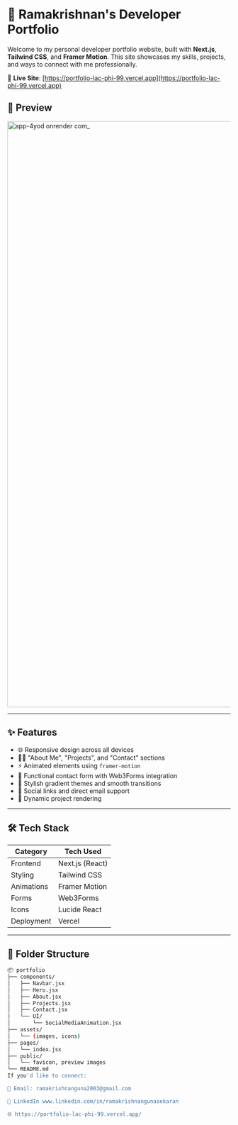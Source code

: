 # 🚀 Ramakrishnan's Developer Portfolio

Welcome to my personal developer portfolio website, built with **Next.js**, **Tailwind CSS**, and **Framer Motion**. This site showcases my skills, projects, and ways to connect with me professionally.

🔗 **Live Site**: [https://portfolio-lac-phi-99.vercel.app](https://portfolio-lac-phi-99.vercel.app)

## 📸 Preview

<!-- Replace with actual image path if available -->
<img width="2028" height="1322" alt="app-4yod onrender com_" src="https://github.com/user-attachments/assets/0e0b08a6-1ac5-48f1-ab26-e983101e993b" />

---

## ✨ Features

- 🌐 Responsive design across all devices
- 🧑‍💻 "About Me", "Projects", and "Contact" sections
- ⚡ Animated elements using `framer-motion`
- 📧 Functional contact form with Web3Forms integration
- 🎨 Stylish gradient themes and smooth transitions
- 🔗 Social links and direct email support
- 📂 Dynamic project rendering

---

## 🛠️ Tech Stack

| Category       | Tech Used                        |
|----------------|----------------------------------|
| Frontend       | Next.js (React)                  |
| Styling        | Tailwind CSS                     |
| Animations     | Framer Motion                    |
| Forms          | Web3Forms                        |
| Icons          | Lucide React                     |
| Deployment     | Vercel                           |

---

## 📁 Folder Structure

```bash
📦 portfolio
├── components/
│   ├── Navbar.jsx
│   ├── Hero.jsx
│   ├── About.jsx
│   ├── Projects.jsx
│   ├── Contact.jsx
│   └── UI/
│       └── SocialMediaAnimation.jsx
├── assets/
│   └── (images, icons)
├── pages/
│   └── index.jsx
├── public/
│   └── favicon, preview images
└── README.md
If you'd like to connect:

📧 Email: ramakrishnanguna2003@gmail.com

💼 LinkedIn www.linkedin.com/in/ramakrishnangunasekaran

🌐 https://portfolio-lac-phi-99.vercel.app/
